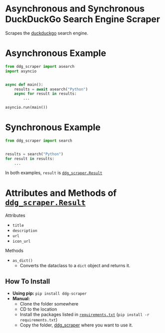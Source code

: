 
# Asynchronous and Synchronous DuckDuckGo Search Engine Scraper

Scrapes the [duckduckgo](https://duck.com) search engine.

# Asynchronous Example
```py
from ddg_scraper import asearch
import asyncio


async def main():
    results = await asearch("Python")
    async for result in results:
        ...

asyncio.run(main())
```

# Synchronous Example
```py
from ddg_scraper import search


results = search("Python")
for result in results:
    ...
```

In both examples, `result` is [`ddg_scraper.Result`](ddg_scraper/_dataclasses.py)

# Attributes and Methods of [`ddg_scraper.Result`](ddg_scraper/_dataclasses.py)

Attributes

- `title`
- `description`
- `url`
- `icon_url`

Methods

- `as_dict()`
    - Converts the dataclass to a `dict` object and returns it.

## How To Install

- **Using pip:** `pip install ddg-scraper`
- **Manual:**
  - Clone the folder somewhere
  - CD to the location
  - Install the packages listed in [`requirements.txt`](/requirements.txt) (`pip install -r requirements.txt`)
  - Copy the folder, [ddg_scraper](/ddg_scraper) where you want to use it.
